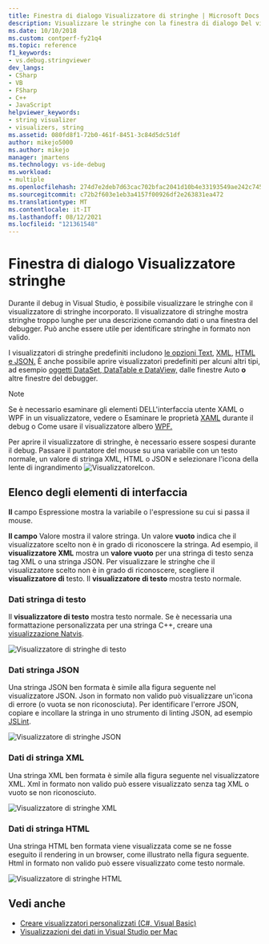 ```yaml
---
title: Finestra di dialogo Visualizzatore di stringhe | Microsoft Docs
description: Visualizzare le stringhe con la finestra di dialogo Del visualizzatore di stringhe predefinita durante il debug in Visual Studio.
ms.date: 10/10/2018
ms.custom: contperf-fy21q4
ms.topic: reference
f1_keywords:
- vs.debug.stringviewer
dev_langs:
- CSharp
- VB
- FSharp
- C++
- JavaScript
helpviewer_keywords:
- string visualizer
- visualizers, string
ms.assetid: 080fd8f1-72b0-461f-8451-3c84d5dc51df
author: mikejo5000
ms.author: mikejo
manager: jmartens
ms.technology: vs-ide-debug
ms.workload:
- multiple
ms.openlocfilehash: 274d7e2deb7d63cac702bfac2041d10b4e33193549ae242c7458e00bb0ad5559
ms.sourcegitcommit: c72b2f603e1eb3a4157f00926df2e263831ea472
ms.translationtype: MT
ms.contentlocale: it-IT
ms.lasthandoff: 08/12/2021
ms.locfileid: "121361548"
---
```

# <a name="string-visualizer-dialog-box"></a>Finestra di dialogo Visualizzatore stringhe

Durante il debug in Visual Studio, è possibile visualizzare le stringhe con il visualizzatore di stringhe incorporato. Il visualizzatore di stringhe mostra stringhe troppo lunghe per una descrizione comando dati o una finestra del debugger. Può anche essere utile per identificare stringhe in formato non valido.

I visualizzatori di stringhe predefiniti includono [le opzioni Text](#text-string-data), [XML](#xml-string-data), [HTML](#html-string-data) [e JSON.](#json-string-data) È anche possibile aprire visualizzatori predefiniti per alcuni altri tipi, ad esempio [oggetti DataSet, DataTable e DataView,](../debugger/dataset-visualizer-dialog-box.md) dalle finestre Auto **o** altre finestre del debugger.

> [!NOTE]
> Se è necessario esaminare gli elementi DELL'interfaccia utente XAML o WPF in un visualizzatore, vedere o Esaminare le proprietà [XAML](../xaml-tools/inspect-xaml-properties-while-debugging.md) durante il debug o Come usare il visualizzatore albero [WPF.](../debugger/how-to-use-the-wpf-tree-visualizer.md)

Per aprire il visualizzatore di stringhe, è necessario essere sospesi durante il debug. Passare il puntatore del mouse su una variabile con un testo normale, un valore di stringa XML, HTML o JSON e selezionare l'icona della lente di ingrandimento ![VisualizzatoreIcon](../debugger/media/dbg-tips-visualizer-icon.png "Icona del visualizzatore").

## <a name="uielement-list"></a>Elenco degli elementi di interfaccia

**Il** campo Espressione mostra la variabile o l'espressione su cui si passa il mouse.

**Il campo** Valore mostra il valore stringa. Un valore **vuoto** indica che il visualizzatore scelto non è in grado di riconoscere la stringa. Ad esempio, il **visualizzatore XML** mostra un **valore vuoto** per una stringa di testo senza tag XML o una stringa JSON. Per visualizzare le stringhe che il visualizzatore scelto non è in grado di riconoscere, scegliere il **visualizzatore di** testo. Il **visualizzatore di testo** mostra testo normale.

### <a name="text-string-data"></a>Dati stringa di testo

Il **visualizzatore di testo** mostra testo normale. Se è necessaria una formattazione personalizzata per una stringa C++, creare una [visualizzazione Natvis](../debugger/create-custom-views-of-native-objects.md).

![Visualizzatore di stringhe di testo](../debugger/media/dbg-string-visualizer-text.png "Visualizzatore di stringhe di testo")

### <a name="json-string-data"></a>Dati stringa JSON

Una stringa JSON ben formata è simile alla figura seguente nel visualizzatore JSON. Json in formato non valido può visualizzare un'icona di errore (o vuota se non riconosciuta). Per identificare l'errore JSON, copiare e incollare la stringa in uno strumento di linting JSON, ad esempio [JSLint](https://www.jslint.com/).

![Visualizzatore di stringhe JSON](../debugger/media/dbg-tips-string-visualizer-json.png "Visualizzatore di stringhe JSON")

### <a name="xml-string-data"></a>Dati di stringa XML

Una stringa XML ben formata è simile alla figura seguente nel visualizzatore XML. Xml in formato non valido può essere visualizzato senza tag XML o vuoto se non riconosciuto.

![Visualizzatore di stringhe XML](../debugger/media/dbg-string-visualizers-xml.png "Visualizzatore di stringhe XML")

### <a name="html-string-data"></a>Dati di stringa HTML

Una stringa HTML ben formata viene visualizzata come se ne fosse eseguito il rendering in un browser, come illustrato nella figura seguente. Html in formato non valido può essere visualizzato come testo normale.

![Visualizzatore di stringhe HTML](../debugger/media/dbg-string-visualizers-html.png "Visualizzatore di stringhe HTML")

## <a name="see-also"></a>Vedi anche

- [Creare visualizzatori personalizzati (C#, Visual Basic)](../debugger/create-custom-visualizers-of-data.md)
- [Visualizzazioni dei dati in Visual Studio per Mac](/visualstudio/mac/data-visualizations)